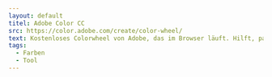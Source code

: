 ```yaml
---
layout: default
titel: Adobe Color CC
src: https://color.adobe.com/create/color-wheel/
text: Kostenloses Colorwheel von Adobe, das im Browser läuft. Hilft, passende Farben zu einer Basisfarbe zu finden.
tags:
  - Farben
  - Tool
---
```

